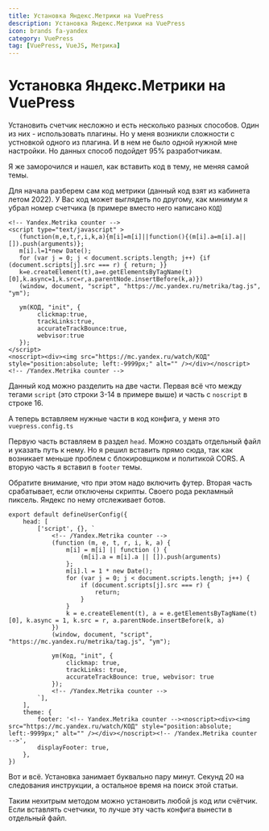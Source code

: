 ```yaml
---
title: Установка Яндекс.Метрики на VuePress
description: Установка Яндекс.Метрики на VuePress
icon: brands fa-yandex
category: VuePress
tag: [VuePress, VueJS, Метрика]
---
```


# Установка Яндекс.Метрики на VuePress

Установить счетчик несложно и есть несколько разных способов. Один из них - использовать плагины. Но у меня возникли сложности с устновкой одного из плагина. И в нем не было одной нужной мне настройки. Но данных способ подойдет 95% разработчикам.

Я же заморочился и нашел, как вставить код в тему, не меняя самой темы.

Для начала разберем сам код метрики (данный код взят из кабинета летом 2022). У Вас код может выглядеть по другому, как минимум я убрал номер счетчика (в примере вместо него написано `КОД`)

```html{9,16}
<!-- Yandex.Metrika counter -->
<script type="text/javascript" >
   (function(m,e,t,r,i,k,a){m[i]=m[i]||function(){(m[i].a=m[i].a||[]).push(arguments)};
   m[i].l=1*new Date();
   for (var j = 0; j < document.scripts.length; j++) {if (document.scripts[j].src === r) { return; }}
   k=e.createElement(t),a=e.getElementsByTagName(t)[0],k.async=1,k.src=r,a.parentNode.insertBefore(k,a)})
   (window, document, "script", "https://mc.yandex.ru/metrika/tag.js", "ym");

   ym(КОД, "init", {
        clickmap:true,
        trackLinks:true,
        accurateTrackBounce:true,
        webvisor:true
   });
</script>
<noscript><div><img src="https://mc.yandex.ru/watch/КОД" style="position:absolute; left:-9999px;" alt="" /></div></noscript>
<!-- /Yandex.Metrika counter -->
```

Данный код можно разделить на две части. Первая всё что между тегами `script` (это строки 3-14 в примере выше) и часть с `noscript` в строке 16.

А теперь вставляем нужные части в код конфига, у меня это `vuepress.config.ts`

Первую часть вставляем в раздел `head`. Можно создать отдельный файл и указать путь к нему. Но я решил вставить прямо сюда, так как возникает меньше проблем с блокировщиком и политикой CORS. А вторую часть я вставил в `footer` темы.

Обратите внимание, что при этом надо включить футер. Вторая часть срабатывает, если отключены скрипты. Своего рода рекламный пиксель. Яндекс по нему отслеживает ботов.

```ts{3-25}{28}
export default defineUserConfig({
    head: [
        ['script', {}, `
            <!-- /Yandex.Metrika counter -->
            (function (m, e, t, r, i, k, a) {
                m[i] = m[i] || function () {
                    (m[i].a = m[i].a || []).push(arguments)
                };
                m[i].l = 1 * new Date();
                for (var j = 0; j < document.scripts.length; j++) {
                    if (document.scripts[j].src === r) {
                        return;
                    }
                }
                k = e.createElement(t), a = e.getElementsByTagName(t)[0], k.async = 1, k.src = r, a.parentNode.insertBefore(k, a)
            })
            (window, document, "script", "https://mc.yandex.ru/metrika/tag.js", "ym");
            
            ym(Код, "init", {
                clickmap: true,
                trackLinks: true,
                accurateTrackBounce: true, webvisor: true
            });
            <!-- /Yandex.Metrika counter -->
        `],
    ],
    theme: {
        footer: '<!-- Yandex.Metrika counter --><noscript><div><img src="https://mc.yandex.ru/watch/КОД" style="position:absolute; left:-9999px;" alt="" /></div></noscript><!-- /Yandex.Metrika counter -->',
        displayFooter: true,
    },
})
```

Вот и всё. Установка занимает буквально пару минут. Секунд 20 на следования инструкции, а остальное время на поиск этой статьи.

Таким нехитрым методом можно установить любой js код или счётчик. Если вставлять счетчики, то лучше эту часть конфига вынести в отдельный файл.
